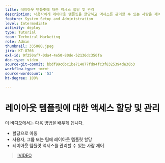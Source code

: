 ```yaml
---
title: 레이아웃 템플릿에 대한 액세스 할당 및 관리
description: 사용자에게 레이아웃 템플릿을 할당하고 액세스를 관리할 수 있는 사람을 제어하는 방법을 알아봅니다.
feature: System Setup and Administration
level: Intermediate
activity: deploy
type: Tutorial
team: Technical Marketing
role: Admin
thumbnail: 335080.jpeg
jira: KT-8766
exl-id: 9f250af7-0da4-4e50-80de-52136dc350fa
doc-type: video
source-git-commit: bbdf99c6bc1be714077fd94fc3f8325394de36b3
workflow-type: tm+mt
source-wordcount: '53'
ht-degree: 100%

---
```


# 레이아웃 템플릿에 대한 액세스 할당 및 관리

이 비디오에서는 다음 방법을 배우게 됩니다.

* 할당으로 이동
* 사용자, 그룹 또는 팀에 레이아웃 템플릿 할당
* 레이아웃 템플릿 액세스를 관리할 수 있는 사람 제어

>[!VIDEO](https://video.tv.adobe.com/v/335080/?quality=12&learn=on&enablevpops=1)
